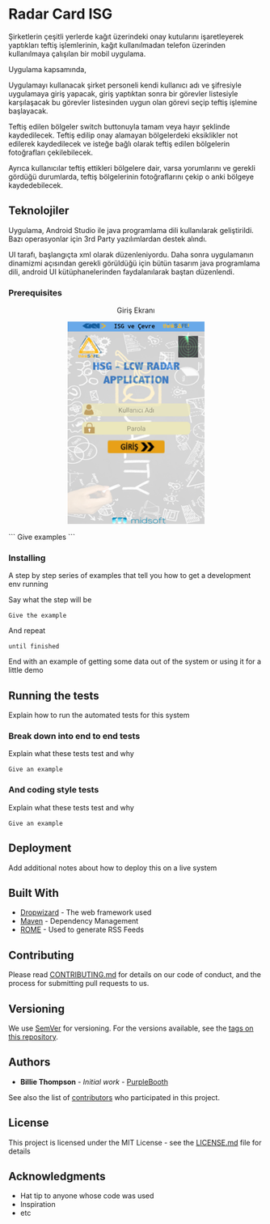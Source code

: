 # Radar Card ISG

Şirketlerin çeşitli yerlerde kağıt üzerindeki onay kutularını işaretleyerek yaptıkları teftiş işlemlerinin, kağıt kullanılmadan telefon üzerinden kullanılmaya çalışılan bir mobil uygulama.

Uygulama kapsamında,

Uygulamayı kullanacak şirket personeli kendi kullanıcı adı ve şifresiyle uygulamaya giriş yapacak, giriş yaptıktan sonra bir görevler listesiyle karşılaşacak bu görevler listesinden uygun olan görevi seçip teftiş işlemine başlayacak.

Teftiş edilen bölgeler switch buttonuyla tamam veya hayır şeklinde kaydedilecek. Teftiş edilip onay alamayan bölgelerdeki eksiklikler not edilerek kaydedilecek ve isteğe bağlı olarak teftiş edilen bölgelerin fotoğrafları çekilebilecek.

Ayrıca kullanıcılar teftiş ettikleri bölgelere dair, varsa yorumlarını ve gerekli gördüğü durumlarda, teftiş bölgelerinin fotoğraflarını çekip o anki bölgeye kaydedebilecek.

## Teknolojiler

Uygulama, Android Studio ile java programlama dili kullanılarak geliştirildi. Bazı operasyonlar için 3rd Party yazılımlardan destek alındı.

UI tarafı, başlangıçta xml olarak düzenleniyordu. Daha sonra uygulamanın dinamizmi açısından gerekli görüldüğü için bütün tasarım java programlama dili, android UI kütüphanelerinden faydalanılarak baştan düzenlendi.

### Prerequisites
<p align="center"> 
Giriş Ekranı
</p>

<p align="center"> 
<img src="https://raw.githubusercontent.com/ksavas/RadarCardISG/master/p1.png">
</p>
```
Give examples
```

### Installing

A step by step series of examples that tell you how to get a development env running

Say what the step will be

```
Give the example
```

And repeat

```
until finished
```

End with an example of getting some data out of the system or using it for a little demo

## Running the tests

Explain how to run the automated tests for this system

### Break down into end to end tests

Explain what these tests test and why

```
Give an example
```

### And coding style tests

Explain what these tests test and why

```
Give an example
```

## Deployment

Add additional notes about how to deploy this on a live system

## Built With

* [Dropwizard](http://www.dropwizard.io/1.0.2/docs/) - The web framework used
* [Maven](https://maven.apache.org/) - Dependency Management
* [ROME](https://rometools.github.io/rome/) - Used to generate RSS Feeds

## Contributing

Please read [CONTRIBUTING.md](https://gist.github.com/PurpleBooth/b24679402957c63ec426) for details on our code of conduct, and the process for submitting pull requests to us.

## Versioning

We use [SemVer](http://semver.org/) for versioning. For the versions available, see the [tags on this repository](https://github.com/your/project/tags). 

## Authors

* **Billie Thompson** - *Initial work* - [PurpleBooth](https://github.com/PurpleBooth)

See also the list of [contributors](https://github.com/your/project/contributors) who participated in this project.

## License

This project is licensed under the MIT License - see the [LICENSE.md](LICENSE.md) file for details

## Acknowledgments

* Hat tip to anyone whose code was used
* Inspiration
* etc
